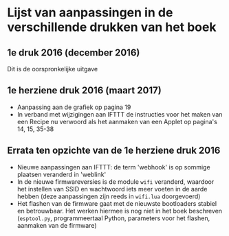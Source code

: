 # Lijst van aanpassingen in de verschillende drukken van het boek

## 1e druk 2016 (december 2016)
Dit is de oorspronkelijke uitgave

## 1e herziene druk 2016 (maart 2017)
* Aanpassing aan de grafiek op pagina 19
* In verband met wijzigingen aan IFTTT de instructies voor het maken van een Recipe nu verwoord als het aanmaken van een Applet op pagina's 14, 15, 35-38

## Errata ten opzichte van de 1e herziene druk 2016
* Nieuwe aanpassingen aan IFTTT: de term 'webhook' is op sommige plaatsen veranderd in 'weblink'
* In de nieuwe firmwareversies is de module `wifi` veranderd, waardoor het instellen van SSID en wachtwoord iets meer voeten in de aarde hebben (deze aanpassingen zijn reeds in `wifi.lua` doorgevoerd)
* Het flashen van de firmware gaat met de nieuwste bootloaders stabiel en betrouwbaar. Het werken hiermee is nog niet in het boek beschreven (`esptool.py`, programmeertaal Python, parameters voor het flashen, aanmaken van de firmware) 

